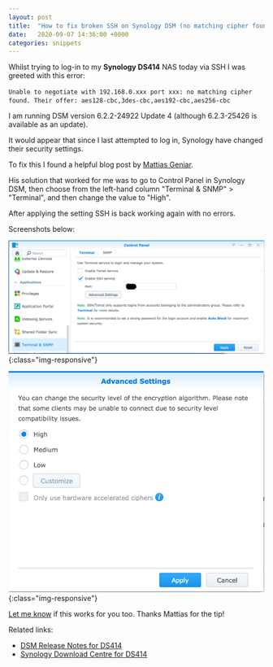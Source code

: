 ```yaml
---
layout: post
title:  "How to fix broken SSH on Synology DSM (no matching cipher found)"
date:   2020-09-07 14:36:00 +0000
categories: snippets
---
```


Whilst trying to log-in to my **Synology DS414** NAS today via SSH I was greeted with this error:

`Unable to negotiate with 192.168.0.xxx port xxx: no matching cipher found. Their offer: aes128-cbc,3des-cbc,aes192-cbc,aes256-cbc`

I am running DSM version 6.2.2-24922 Update 4 (although 6.2.3-25426 is available as an update).

It would appear that since I last attempted to log in, Synology have changed their security settings.

To fix this I found a helpful blog post by [Mattias Geniar](https://ma.ttias.be/ssh-error-unable-negotiate-ip-no-matching-cipher-found/). 

His solution that worked for me was to go to Control Panel in Synology DSM, then choose from the left-hand column "Terminal & SNMP" > "Terminal", and then change the value to "High". 

After applying the setting SSH is back working again with no errors.

Screenshots below:

![DSM Control Panel > Terminal & SNMP > Terminal screen](/images/synology-dsm-how-to-fix-ssh-error-no-matching-cipher-found-1.png){:class="img-responsive"}

![Advanced Settings panel](/images/synology-dsm-how-to-fix-ssh-error-no-matching-cipher-found-2.png){:class="img-responsive"}

[Let me know](https://twitter.com/hobbsy) if this works for you too. Thanks Mattias for the tip!

Related links:  
* [DSM Release Notes for DS414](https://www.synology.com/en-gb/releaseNote/DS414)
* [Synology Download Centre for DS414](https://www.synology.com/en-gb/support/download/DS414)
